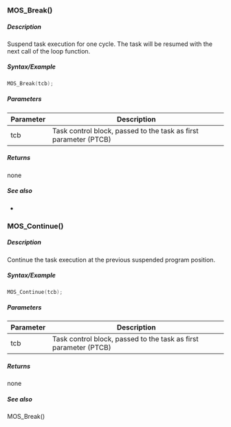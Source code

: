
### MOS_Break()

##### Description

Suspend task execution for one cycle. The task will be resumed with the next
call of the loop function.

##### Syntax/Example

```C++
MOS_Break(tcb);
```

##### Parameters

| Parameter | Description |
|-----------|------------ |
| tcb | Task control block, passed to the task as first parameter (PTCB) |

##### Returns
none

##### See also
-

### MOS_Continue()

##### Description

Continue the task execution at the previous suspended program position.

##### Syntax/Example

```C++
MOS_Continue(tcb);
```

##### Parameters

| Parameter | Description |
|-----------|------------ |
| tcb | Task control block, passed to the task as first parameter (PTCB) |

##### Returns
none

##### See also
MOS_Break()
